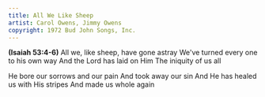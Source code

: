 ```yaml
---
title: All We Like Sheep
artist: Carol Owens, Jimmy Owens
copyright: 1972 Bud John Songs, Inc.
---
```


<strong>(Isaiah 53:4-6)</strong>
All we, like sheep, have gone astray
We've turned every one to his own way
And the Lord has laid on Him
The iniquity of us all

He bore our sorrows and our pain
And took away our sin
And He has healed us with His stripes
And made us whole again

